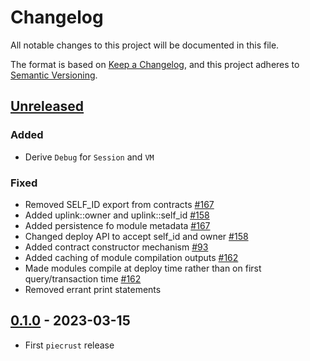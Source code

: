 # Changelog

All notable changes to this project will be documented in this file.

The format is based on [Keep a Changelog](https://keepachangelog.com/en/1.0.0/),
and this project adheres to [Semantic Versioning](https://semver.org/spec/v2.0.0.html).

## [Unreleased]

### Added

- Derive `Debug` for `Session` and `VM`

### Fixed

- Removed SELF_ID export from contracts [#167]
- Added uplink::owner and uplink::self_id [#158]
- Added persistence fo module metadata [#167]
- Changed deploy API to accept self_id and owner [#158] 
- Added contract constructor mechanism [#93]
- Added caching of module compilation outputs [#162]
- Made modules compile at deploy time rather than on first query/transaction time [#162]
- Removed errant print statements

## [0.1.0] - 2023-03-15

- First `piecrust` release

<!-- ISSUES -->
[#93]: https://github.com/dusk-network/piecrust/issues/93
[#158]: https://github.com/dusk-network/piecrust/issues/158
[#162]: https://github.com/dusk-network/piecrust/issues/162
[#167]: https://github.com/dusk-network/piecrust/issues/167

<!-- VERSIONS -->
[Unreleased]: https://github.com/dusk-network/piecrust/compare/v0.1.0...HEAD
[0.1.0]: https://github.com/dusk-network/piecrust/releases/tag/v0.1.0
